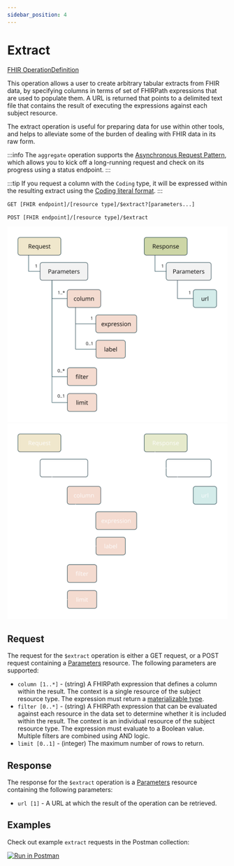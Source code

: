 ```yaml
---
sidebar_position: 4
---
```


# Extract

[FHIR OperationDefinition](https://pathling.csiro.au/fhir/OperationDefinition/extract-5)

This operation allows a user to create arbitrary tabular extracts from FHIR
data, by specifying columns in terms of set of FHIRPath expressions that are
used to populate them. A URL is returned that points to a delimited text file
that contains the result of executing the expressions against each subject
resource.

The extract operation is useful for preparing data for use within other tools,
and helps to alleviate some of the burden of dealing with FHIR data in its raw
form.

:::info
The `aggregate` operation supports the [Asynchronous Request Pattern](../async),
which allows you to kick off a long-running request and check on its progress
using a status endpoint.
:::

:::tip
If you request a column with the `Coding` type, it will be expressed within the
resulting extract using
the [Coding literal format](/docs/fhirpath/data-types#coding).
:::

```
GET [FHIR endpoint]/[resource type]/$extract?[parameters...]
```

```
POST [FHIR endpoint]/[resource type]/$extract
```

![Extract](../../../src/images/extract.svg#light-mode-only "Extract")
![Extract](../../../src/images/extract-dark.svg#dark-mode-only "Extract")

## Request

The request for the `$extract` operation is either a GET request, or a POST 
request containing a [Parameters](https://hl7.org/fhir/R4/parameters.html) 
resource. The following parameters are supported:

- `column [1..*]` - (string) A FHIRPath expression that defines a column within
  the result. The context is a single resource of the subject resource type.
  The expression must return a
  [materializable type](/docs/fhirpath/data-types#materializable-types).
- `filter [0..*]` - (string) A FHIRPath expression that can be evaluated against
  each resource in the data set to determine whether it is included within the
  result. The context is an individual resource of the subject resource type.
  The expression must evaluate to a Boolean value. Multiple filters are combined
  using AND logic.
- `limit [0..1]` - (integer) The maximum number of rows to return.
  
## Response

The response for the `$extract` operation is a
[Parameters](https://hl7.org/fhir/R4/parameters.html) resource containing the
following parameters:

- `url [1]` - A URL at which the result of the operation can be retrieved.

## Examples

Check out example `extract` requests in the Postman collection:

<a class="postman-link"
href="https://documenter.getpostman.com/view/634774/UVsQs48s#1aa5cb8f-6931-417c-be20-d295a05af8ed">
<img src="https://run.pstmn.io/button.svg" alt="Run in Postman"/></a>
